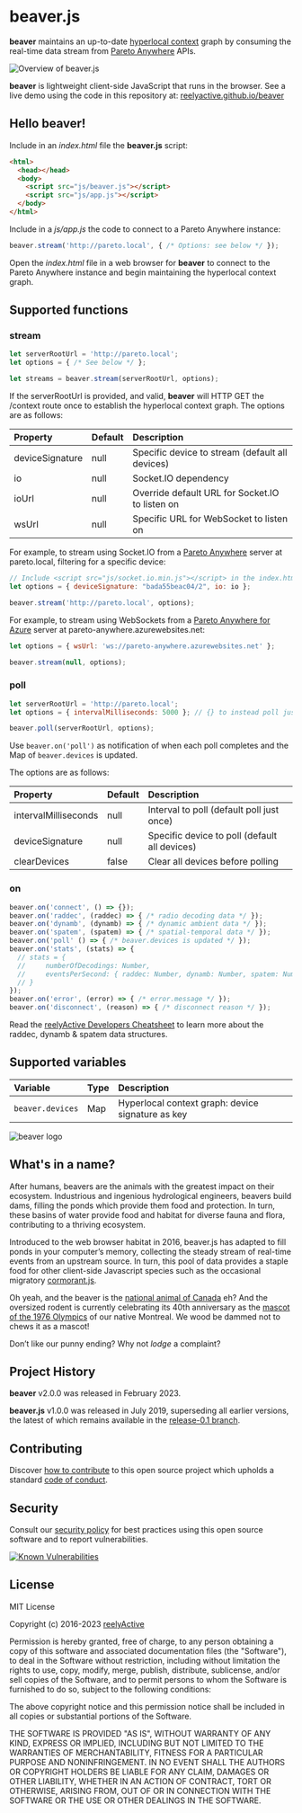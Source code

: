 beaver.js
=========

__beaver__ maintains an up-to-date [hyperlocal context](https://www.reelyactive.com/context/) graph by consuming the real-time data stream from [Pareto Anywhere](https://www.reelyactive.com/pareto/anywhere/) APIs.

![Overview of beaver.js](https://reelyactive.github.io/beaver/images/overview.png)

__beaver__ is lightweight client-side JavaScript that runs in the browser.  See a live demo using the code in this repository at: [reelyactive.github.io/beaver](https://reelyactive.github.io/beaver)


Hello beaver!
-------------

Include in an _index.html_ file the __beaver.js__ script:

```html
<html>
  <head></head>
  <body>
    <script src="js/beaver.js"></script>
    <script src="js/app.js"></script>
  </body>
</html>
```

Include in a _js/app.js_ the code to connect to a Pareto Anywhere instance:

```javascript
beaver.stream('http://pareto.local', { /* Options: see below */ });
```

Open the _index.html_ file in a web browser for __beaver__ to connect to the Pareto Anywhere instance and begin maintaining the hyperlocal context graph.


Supported functions
-------------------

### stream

```javascript
let serverRootUrl = 'http://pareto.local';
let options = { /* See below */ };

let streams = beaver.stream(serverRootUrl, options);
```

If the serverRootUrl is provided, and valid, __beaver__ will HTTP GET the /context route once to establish the hyperlocal context graph.  The options are as follows:

| Property        | Default | Description                                     |
|:----------------|:--------|:------------------------------------------------|
| deviceSignature | null    | Specific device to stream (default all devices) |
| io              | null    | Socket.IO dependency                            |
| ioUrl           | null    | Override default URL for Socket.IO to listen on |
| wsUrl           | null    | Specific URL for WebSocket to listen on         |

For example, to stream using Socket.IO from a [Pareto Anywhere](https://github.com/reelyactive/pareto-anywhere/) server at pareto.local, filtering for a specific device:

```javascript
// Include <script src="js/socket.io.min.js"></script> in the index.html
let options = { deviceSignature: "bada55beac04/2", io: io };

beaver.stream('http://pareto.local', options);
```

For example, to stream using WebSockets from a [Pareto Anywhere for Azure](https://github.com/reelyactive/pareto-anywhere-azure/) server at pareto-anywhere.azurewebsites.net:

```javascript
let options = { wsUrl: 'ws://pareto-anywhere.azurewebsites.net' };

beaver.stream(null, options);
```


### poll

```javascript
let serverRootUrl = 'http://pareto.local';
let options = { intervalMilliseconds: 5000 }; // {} to instead poll just once

beaver.poll(serverRootUrl, options);
```

Use `beaver.on('poll')` as notification of when each poll completes and the Map of `beaver.devices` is updated.

The options are as follows:

| Property             | Default | Description                                |
|:---------------------|:--------|:-------------------------------------------|
| intervalMilliseconds | null    | Interval to poll (default poll just once)  |
| deviceSignature      | null    | Specific device to poll (default all devices) |
| clearDevices         | false   | Clear all devices before polling           |


### on

```javascript
beaver.on('connect', () => {});
beaver.on('raddec', (raddec) => { /* radio decoding data */ });
beaver.on('dynamb', (dynamb) => { /* dynamic ambient data */ });
beaver.on('spatem', (spatem) => { /* spatial-temporal data */ });
beaver.on('poll' () => { /* beaver.devices is updated */ });
beaver.on('stats', (stats) => {
  // stats = {
  //     numberOfDecodings: Number,
  //     eventsPerSecond: { raddec: Number, dynamb: Number, spatem: Number }
  // }
});
beaver.on('error', (error) => { /* error.message */ });
beaver.on('disconnect', (reason) => { /* disconnect reason */ });
```

Read the [reelyActive Developers Cheatsheet](https://reelyactive.github.io/diy/cheatsheet/) to learn more about the raddec, dynamb & spatem data structures.


Supported variables
-------------------

| Variable         | Type | Description                                       |
|:-----------------|:-----|:--------------------------------------------------|
| `beaver.devices` | Map  | Hyperlocal context graph: device signature as key |


![beaver logo](https://reelyactive.github.io/beaver/images/beaver-bubble.png)


What's in a name?
-----------------

After humans, beavers are the animals with the greatest impact on their ecosystem.  Industrious and ingenious hydrological engineers, beavers build dams, filling the ponds which provide them food and protection.  In turn, these basins of water provide food and habitat for diverse fauna and flora, contributing to a thriving ecosystem.

Introduced to the web browser habitat in 2016, beaver.js has adapted to fill ponds in your computer’s memory, collecting the steady stream of real-time events from an upstream source.  In turn, this pool of data provides a staple food for other client-side Javascript species such as the occasional migratory [cormorant.js](https://github.com/reelyactive/cormorant).

Oh yeah, and the beaver is the [national animal of Canada](https://en.wikipedia.org/wiki/National_symbols_of_Canada) eh?  And the oversized rodent is currently celebrating its 40th anniversary as the [mascot of the 1976 Olympics](https://en.wikipedia.org/wiki/Amik) of our native Montreal.  We wood be dammed not to chews it as a mascot!

Don’t like our punny ending?  Why not _lodge_ a complaint?


Project History
---------------

__beaver__ v2.0.0 was released in February 2023.

__beaver.js__ v1.0.0 was released in July 2019, superseding all earlier versions, the latest of which remains available in the [release-0.1 branch](https://github.com/reelyactive/beaver/tree/release-0.1).


Contributing
------------

Discover [how to contribute](CONTRIBUTING.md) to this open source project which upholds a standard [code of conduct](CODE_OF_CONDUCT.md).


Security
--------

Consult our [security policy](SECURITY.md) for best practices using this open source software and to report vulnerabilities.

[![Known Vulnerabilities](https://snyk.io/test/github/reelyactive/beaver/badge.svg)](https://snyk.io/test/github/reelyactive/beaver)


License
-------

MIT License

Copyright (c) 2016-2023 [reelyActive](https://www.reelyactive.com)

Permission is hereby granted, free of charge, to any person obtaining a copy of this software and associated documentation files (the "Software"), to deal in the Software without restriction, including without limitation the rights to use, copy, modify, merge, publish, distribute, sublicense, and/or sell copies of the Software, and to permit persons to whom the Software is furnished to do so, subject to the following conditions:

The above copyright notice and this permission notice shall be included in all copies or substantial portions of the Software.

THE SOFTWARE IS PROVIDED "AS IS", WITHOUT WARRANTY OF ANY KIND, EXPRESS OR
IMPLIED, INCLUDING BUT NOT LIMITED TO THE WARRANTIES OF MERCHANTABILITY,
FITNESS FOR A PARTICULAR PURPOSE AND NONINFRINGEMENT. IN NO EVENT SHALL THE
AUTHORS OR COPYRIGHT HOLDERS BE LIABLE FOR ANY CLAIM, DAMAGES OR OTHER
LIABILITY, WHETHER IN AN ACTION OF CONTRACT, TORT OR OTHERWISE, ARISING FROM,
OUT OF OR IN CONNECTION WITH THE SOFTWARE OR THE USE OR OTHER DEALINGS IN
THE SOFTWARE.
